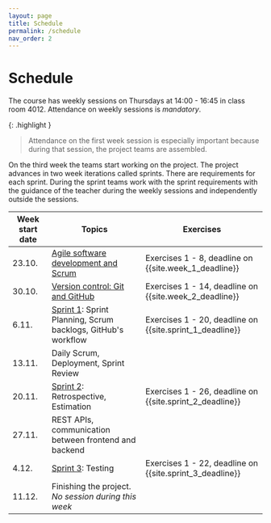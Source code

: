 ```yaml
---
layout: page
title: Schedule
permalink: /schedule
nav_order: 2
---
```


# Schedule

The course has weekly sessions on Thursdays at 14:00 - 16:45 in class room 4012. Attendance on weekly sessions is _mandatory_.

{: .highlight }

> Attendance on the first week session is especially important because during that session, the project teams are assembled.

On the third week the teams start working on the project. The project advances in two week iterations called sprints. There are requirements for each sprint. During the sprint teams work with the sprint requirements with the guidance of the teacher during the weekly sessions and independently outside the sessions.

| Week start date | Topics                                                                    | Exercises                                                |
| --------------- | ------------------------------------------------------------------------- | -------------------------------------------------------- |
| 23.10.          | [Agile software development and Scrum](/agile-software-development)       | Exercises 1 - 8, deadline on {{site.week_1_deadline}}    |
| 30.10.          | [Version control: Git and GitHub](/git)                                   | Exercises 1 - 14, deadline on {{site.week_2_deadline}}   |
| 6.11.           | [Sprint 1](/sprint-1): Sprint Planning, Scrum backlogs, GitHub's workflow | Exercises 1 - 20, deadline on {{site.sprint_1_deadline}} |
| 13.11.          | Daily Scrum, Deployment, Sprint Review                                    |                                                          |
| 20.11.          | [Sprint 2](/sprint-2): Retrospective, Estimation                          | Exercises 1 - 26, deadline on {{site.sprint_2_deadline}} |
| 27.11.          | REST APIs, communication between frontend and backend                     |                                                          |
| 4.12.           | [Sprint 3](/sprint-3): Testing                                            | Exercises 1 - 22, deadline on {{site.sprint_3_deadline}} |
| 11.12.          | Finishing the project. _No session during this week_                                             |                                                          |
